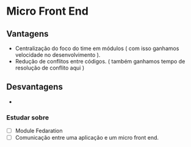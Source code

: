 # Micro Front End

## Vantagens

- Centralização do foco do time em módulos ( com isso ganhamos velocidade no desenvolvimento ).
- Redução de conflitos entre códigos. ( também ganhamos tempo de resolução de conflito aqui )  

## Desvantagens

- 

### Estudar sobre

- [ ] Module Fedaration
- [ ] Comunicação entre uma aplicação e um micro front end.